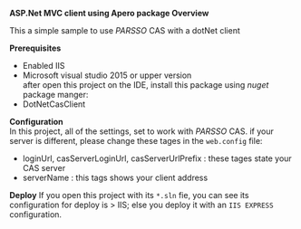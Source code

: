 **ASP.Net MVC client using Apero package Overview**<br/>

This a simple sample to use _PARSSO_ CAS with a  dotNet client

**Prerequisites**
- Enabled IIS
- Microsoft visual studio 2015 or upper version<br/>
after open this project on the IDE, install this package using _nuget_ package manger:
- DotNetCasClient

**Configuration** <br/>
In this project, all of the settings, set to work with _PARSSO_ CAS. if your server is different, please change these tages in the `web.config` file:


- loginUrl, casServerLoginUrl, casServerUrlPrefix : these tages state your CAS server<br/>
- serverName : this tags shows your client address

**Deploy**
If you open this project with its `*.sln` fie, you can see its configuration for deploy is > IIS; else you deploy it with an `IIS EXPRESS` configuration.



